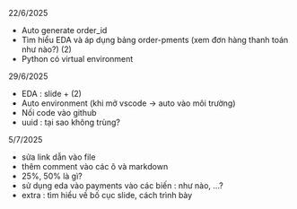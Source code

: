 22/6/2025
- Auto generate order_id
- Tìm hiểu EDA và áp dụng bảng order-pments (xem đơn hàng thanh toán như nào?) (2)
- Python có virtual environment
   
29/6/2025
- EDA : slide + (2)
- Auto environment (khi mở vscode -> auto vào môi trường)
- Nối code vào github
- uuid : tại sao không trùng?

5/7/2025
- sửa link dẫn vào file
- thêm comment vào các ô và markdown
- 25%, 50% là gì?
- sử dụng eda vào payments vào các biến : như nào, ...?
- extra : tìm hiểu về bố cục slide, cách trình bày
